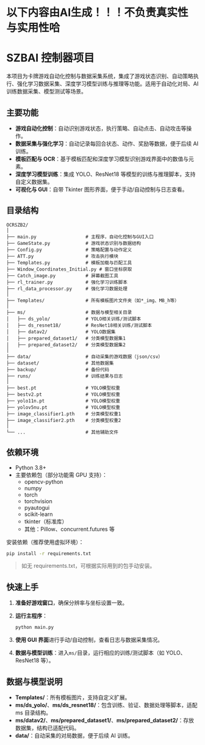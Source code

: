# 以下内容由AI生成！！！不负责真实性与实用性哈


# SZBAI 控制器项目

本项目为卡牌游戏自动化控制与数据采集系统，集成了游戏状态识别、自动策略执行、强化学习数据采集、深度学习模型训练与推理等功能。适用于自动化对局、AI 训练数据采集、模型测试等场景。

## 主要功能

- **游戏自动化控制**：自动识别游戏状态，执行策略、自动点击、自动攻击等操作。
- **数据采集与强化学习**：自动记录每回合状态、动作、奖励等数据，便于后续 AI 训练。
- **模板匹配与 OCR**：基于模板匹配和深度学习模型识别游戏界面中的数值与元素。
- **深度学习模型训练**：集成 YOLO、ResNet18 等模型的训练与推理脚本，支持自定义数据集。
- **可视化与 GUI**：自带 Tkinter 图形界面，便于手动/自动控制与日志查看。

## 目录结构

```
OCRSZB2/
│
├── main.py                  # 主程序，自动化控制与GUI入口
├── GameState.py             # 游戏状态识别与数据结构
├── Config.py                # 策略配置与动作定义
├── ATT.py                   # 攻击执行模块
├── Templates.py             # 模板加载与匹配工具
├── Window_Coordinates_Initial.py # 窗口坐标获取
├── Catch_image.py           # 屏幕截图工具
├── rl_trainer.py            # 强化学习训练脚本
├── rl_data_processor.py     # 强化学习数据处理
│
├── Templates/               # 所有模板图片文件夹（如*_img、MB_h等）
│
├── ms/                      # 数据与模型相关目录
│   ├── ds_yolo/             # YOLO相关训练/测试脚本
│   ├── ds_resnet18/         # ResNet18相关训练/测试脚本
│   ├── datav2/              # YOLO数据集
│   ├── prepared_dataset1/   # 分类模型数据集1
│   ├── prepared_dataset2/   # 分类模型数据集2
│
├── data/                    # 自动采集的游戏数据（json/csv）
├── dataset/                 # 其他数据集
├── backup/                  # 备份代码
├── runs/                    # 训练结果与日志
│
├── best.pt                  # YOLO模型权重
├── bestv2.pt                # YOLO模型权重
├── yolo11n.pt               # YOLO模型权重
├── yolov5nu.pt              # YOLO模型权重
├── image_classifier1.pth    # 分类模型权重1
├── image_classifier2.pth    # 分类模型权重2
│
└── ...                      # 其他辅助文件
```

## 依赖环境

- Python 3.8+
- 主要依赖包（部分功能需 GPU 支持）：
  - opencv-python
  - numpy
  - torch
  - torchvision
  - pyautogui
  - scikit-learn
  - tkinter（标准库）
  - 其他：Pillow、concurrent.futures 等

安装依赖（推荐使用虚拟环境）：

```bash
pip install -r requirements.txt
```

> 如无 requirements.txt，可根据实际用到的包手动安装。

## 快速上手

1. **准备好游戏窗口**，确保分辨率与坐标设置一致。
2. **运行主程序**：

   ```bash
   python main.py
   ```

3. **使用 GUI 界面**进行手动/自动控制，查看日志与数据采集情况。
4. **数据与模型训练**：进入`ms/`目录，运行相应的训练/测试脚本（如 YOLO、ResNet18 等）。

## 数据与模型说明

- **Templates/**：所有模板图片，支持自定义扩展。
- **ms/ds_yolo/**、**ms/ds_resnet18/**：包含训练、验证、数据处理等脚本，适配 ms 目录结构。
- **ms/datav2/**、**ms/prepared_dataset1/**、**ms/prepared_dataset2/**：存放数据集，结构已适配代码。
- **data/**：自动采集的对局数据，便于后续 AI 训练。
